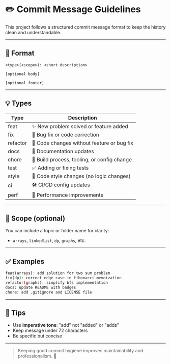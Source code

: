 # ✏️ Commit Message Guidelines

This project follows a structured commit message format to keep the history clean and understandable.

---

## 📌 Format

```
<type>(<scope>): <short description>

[optional body]

[optional footer]
```

---

## 💡 Types

| Type         | Description                                       |
|--------------|---------------------------------------------------|
| feat         | ✨ New problem solved or feature added             |
| fix          | 🐛 Bug fix or code correction                     |
| refactor     | 🔄 Code changes without feature or bug fix        |
| docs         | 📝 Documentation updates                          |
| chore        | 🔧 Build process, tooling, or config change       |
| test         | ✅ Adding or fixing tests                         |
| style        | 💄 Code style changes (no logic changes)          |
| ci           | 🛠️ CI/CD config updates                         |
| perf         | 🚀 Performance improvements                      |

---

## 🎯 Scope (optional)

You can include a topic or folder name for clarity:
- `arrays`, `linkedlist`, `dp`, `graphs`, etc.

---

## ✅ Examples

```bash
feat(arrays): add solution for two sum problem
fix(dp): correct edge case in fibonacci memoization
refactor(graphs): simplify bfs implementation
docs: update README with badges
chore: add .gitignore and LICENSE file
```

---

## 🧠 Tips

- Use **imperative tone**: "add" not "added" or "adds"
- Keep message under 72 characters
- Be specific but concise

---

> Keeping good commit hygiene improves maintainability and professionalism. 🚀